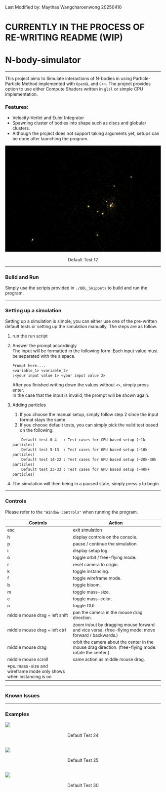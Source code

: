 Last Modified by: Maythas Wangcharoenwong 20250410

# CURRENTLY IN THE PROCESS OF RE-WRITING README (WIP)
# N-body-simulator
----------
This project aims to Simulate interactions of N-bodies in using Particle-Particle Method implemented with `OpenGL` and `C++`. The project provides option to use either Compute Shaders written in `glsl` or simple CPU implementation.

### Features:
- Velocity-Verlet and Euler Integrator
- Spawning cluster of bodies into shape such as discs and globular clusters.
- Although the project does not support taking arguments yet, setups can be done after launching the program.

![](images/default_12.gif)
<div align="center">
Default Test 12 
</div>

----------
### Build and Run
Simply use the scripts provided in `./QOL_Snippets` to build and run the program.

----------
### Setting up a simulation
Setting up a simulation is simple, you can either use one of the pre-written default tests or setting up the simulation manually. The steps are as follow.
1. run the run script
2. Answer the prompt accordingly <br>
    The input will be formatted in the following form. Each input value must be separated with the a space.
    ```
    Prompt here....
    <variable_1> <variable_2>
    :<your input value 1> <your input value 2> 
    ```
    After you finished writing down the values without `<>`, simply press enter.<br>
    In the case that the input is invalid, the prompt will be shown again.
    
3. Adding particles
   1. If you choose the manual setup, simply follow step 2 since the input format stays the same.
   2. If you choose default tests, you can simply pick the valid test based on the following. 
        
    ```
        Default test 0-4   : Test cases for CPU based setup (~1k particles)
        Default test 5-13  : Test cases for GPU based setup (~10k particles)
        Default test 14-22 : Test cases for GPU based setup (~20k-30k particles)
        Default test 23-33 : Test cases for GPU based setup (~40k+ particles)
    ```
4. The simulation will then being in a paused state, simply press `p` to begin

----------
### Controls
Please refer to the `"Window Controls"` when running the program.

|Controls|Action|
|-------------------------------|-------------------------------------------------------------------------------------------------------|
|esc                            | exit simulation                                                                                       |
|h                              | display controls on the console.                                                                      |
|p                              | pause / continue the simulation.                                                                      |
|i                              | display setup log.                                                                                    |
|o                              | toggle orbit / free-flying mode.                                                                      |
|r                              | reset camera to origin.                                                                               |
|k                              | toggle instancing.                                                                                    |
|f                              | toggle wireframe mode.                                                                                |
|b                              | toggle bloom.                                                                                         |
|m                              | toggle mass-size.                                                                                     |
|c                              | toggle mass-color.                                                                                    |
|n                              | toggle GUI.                                                                                           |
|middle mouse drag + left shift | pan the camera in the mouse drag direction.                                                           |
|middle mouse drag + left ctrl  | zoom in/out by dragging mouse forward and vice versa. (free-flying mode: move forward / backwards.)   |
|middle mouse drag              | orbit the camera about the center in the mouse drag direction. (free-flying mode: rotate the center.) |
|middle mouse scroll            | same action as middle mouse drag.        
※ps. mass-size and wireframe mode only shows when instancing is on|
----------
### Known Issues

----------
### Examples 

![](images/default_24.gif)
<div align="center">
Default Test 24 
</div>
<br>

![](images/default_25.gif)
<div align="center">
Default Test 25
</div>
<br>

![](images/default_30.gif)
<div align="center">
Default Test 30 
</div>

